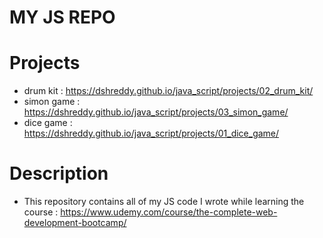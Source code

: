 # MY JS REPO

# Projects

- drum kit : https://dshreddy.github.io/java_script/projects/02_drum_kit/
- simon game : https://dshreddy.github.io/java_script/projects/03_simon_game/
- dice game : https://dshreddy.github.io/java_script/projects/01_dice_game/

# Description 
- This repository contains all of my JS code I wrote while learning the course : https://www.udemy.com/course/the-complete-web-development-bootcamp/
